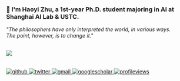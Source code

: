 ### <div align="left">👋 I'm Haoyi Zhu, a 1st-year Ph.D. student majoring in AI at Shanghai AI Lab & USTC.</div>  

*"The philosophers have only interpreted the world, in various ways. The point, however, is to change it."*

<br/>  

<div align="left">
<!-- <img src="https://github-readme-stats.vercel.app/api?username=HaoyiZhu&show_icons=true&count_private=true&hide_border=true" align="center" /> -->
<img src="https://github-readme-stats.vercel.app/api/top-langs/?username=HaoyiZhu&show_icons=true&count_private=true&layout=compact&hide_border=true" align="center" />
</div>  

<br/>  

<br/>  
 
<div align="left">
<a href="https://github.com/HaoyiZhu" target="_blank">
<img src=https://img.shields.io/badge/github-%2324292e.svg?&style=for-the-badge&logo=github&logoColor=white alt=github style="margin-bottom: 5px;" />
</a>
<a href="https://twitter.com/HaoyiZhu" target="_blank">
<img src=https://img.shields.io/badge/twitter-%2300acee.svg?&style=for-the-badge&logo=twitter&logoColor=white alt=twitter style="margin-bottom: 5px;" />
</a>  
<a href="mailto:hyizhu1108@gmail.com" target="_blank">
<img src=https://img.shields.io/badge/Gmail-D14836?style=for-the-badge&logo=gmail&logoColor=white alt=gmail  style="margin-bottom: 5px;" />
</a>  
<a href="https://scholar.google.com/citations?hl=zh-CN&user=pD1NOyUAAAAJ" target="_blank">
<img src=https://img.shields.io/badge/googlescholar-4285F4?style=for-the-badge&logo=googlescholar&logoColor=white alt=googlescholar  style="margin-bottom: 5px;" />
</a>  
<a href="https://github.com/HaoyiZhu" target="_blank">
<img src="https://komarev.com/ghpvc/?username=HaoyiZhu&&style=for-the-badge" alt=profileviews  style="margin-bottom: 5px;" />
</a>  
</div>  

</br>
